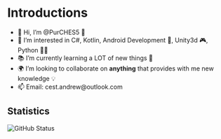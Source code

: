 <h1>Introductions</h1>

<ul>
  <li> 👋 Hi, I’m @PurCHES5 🐧
  <li> 👀 I’m interested in C#, Kotlin, Android Development 📱, Unity3d 🎮, Python 👨‍💻
  <li> 📚 I’m currently learning a LOT of new things 🧾
  <li> 🌍 I’m looking to collaborate on <b>anything</b> that provides with me new knowledge 💡
  <li> 📫 Email: cest.andrew@outlook.com
</ul>

<h2>Statistics</h2>

![GitHub Status](https://github-readme-stats.vercel.app/api?username=PurCHES5&theme=chartreuse&show_icons=true&count_private=true&include_all_commits=true&custom_title=)
